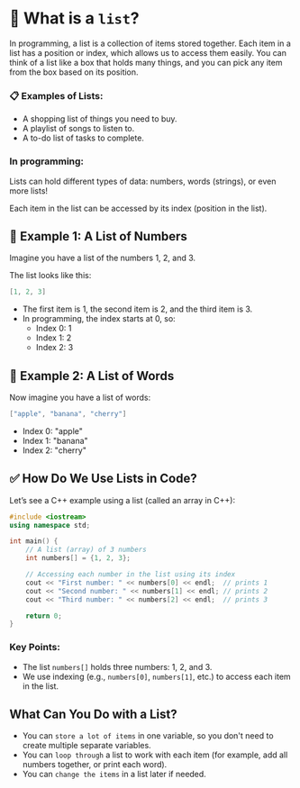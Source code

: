 # 📝 What is a ```list```?
In programming, a list is a collection of items stored together. Each item in a list has a position or index, which allows us to access them easily. You can think of a list like a box that holds many things, and you can pick any item from the box based on its position.

### 📋 Examples of Lists:
* A shopping list of things you need to buy.
* A playlist of songs to listen to.
* A to-do list of tasks to complete.

### In programming:
Lists can hold different types of data: numbers, words (strings), or even more lists!

Each item in the list can be accessed by its index (position in the list).

## 🔢 Example 1: A List of Numbers
Imagine you have a list of the numbers 1, 2, and 3. 

The list looks like this:
``` cpp
[1, 2, 3]
```
* The first item is 1, the second item is 2, and the third item is 3.
* In programming, the index starts at 0, so:
  * Index 0: 1
  * Index 1: 2
  * Index 2: 3

## 🛒 Example 2: A List of Words
Now imagine you have a list of words:
``` cpp
["apple", "banana", "cherry"]
```
* Index 0: "apple"
* Index 1: "banana"
* Index 2: "cherry"

## ✅ How Do We Use Lists in Code?
Let’s see a C++ example using a list (called an array in C++):
``` cpp
#include <iostream>
using namespace std;

int main() {
    // A list (array) of 3 numbers
    int numbers[] = {1, 2, 3};

    // Accessing each number in the list using its index
    cout << "First number: " << numbers[0] << endl;  // prints 1
    cout << "Second number: " << numbers[1] << endl; // prints 2
    cout << "Third number: " << numbers[2] << endl;  // prints 3

    return 0;
}
```
### Key Points:
* The list ```numbers[]``` holds three numbers: 1, 2, and 3.
* We use indexing (e.g., ```numbers[0]```, ```numbers[1]```, etc.) to access each item in the list.

## What Can You Do with a List?
* You can ```store a lot of items``` in one variable, so you don't need to create multiple separate variables.
* You can ```loop through``` a list to work with each item (for example, add all numbers together, or print each word).
* You can ```change the items``` in a list later if needed.
